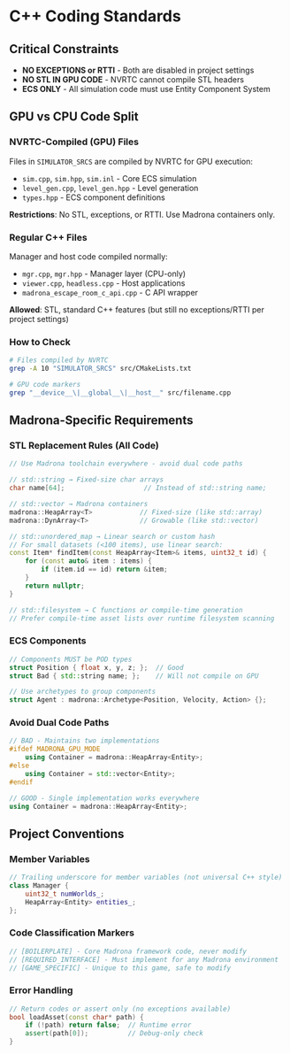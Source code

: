# C++ Coding Standards

## Critical Constraints
- **NO EXCEPTIONS or RTTI** - Both are disabled in project settings
- **NO STL IN GPU CODE** - NVRTC cannot compile STL headers
- **ECS ONLY** - All simulation code must use Entity Component System

## GPU vs CPU Code Split

### NVRTC-Compiled (GPU) Files
Files in `SIMULATOR_SRCS` are compiled by NVRTC for GPU execution:
- `sim.cpp`, `sim.hpp`, `sim.inl` - Core ECS simulation
- `level_gen.cpp`, `level_gen.hpp` - Level generation
- `types.hpp` - ECS component definitions

**Restrictions**: No STL, exceptions, or RTTI. Use Madrona containers only.

### Regular C++ Files  
Manager and host code compiled normally:
- `mgr.cpp`, `mgr.hpp` - Manager layer (CPU-only)
- `viewer.cpp`, `headless.cpp` - Host applications
- `madrona_escape_room_c_api.cpp` - C API wrapper

**Allowed**: STL, standard C++ features (but still no exceptions/RTTI per project settings)

### How to Check
```bash
# Files compiled by NVRTC
grep -A 10 "SIMULATOR_SRCS" src/CMakeLists.txt

# GPU code markers
grep "__device__\|__global__\|__host__" src/filename.cpp
```

## Madrona-Specific Requirements

### STL Replacement Rules (All Code)
```cpp
// Use Madrona toolchain everywhere - avoid dual code paths

// std::string → Fixed-size char arrays
char name[64];                    // Instead of std::string name;

// std::vector → Madrona containers  
madrona::HeapArray<T>            // Fixed-size (like std::array)
madrona::DynArray<T>             // Growable (like std::vector)

// std::unordered_map → Linear search or custom hash
// For small datasets (<100 items), use linear search:
const Item* findItem(const HeapArray<Item>& items, uint32_t id) {
    for (const auto& item : items) {
        if (item.id == id) return &item;
    }
    return nullptr;
}

// std::filesystem → C functions or compile-time generation
// Prefer compile-time asset lists over runtime filesystem scanning
```

### ECS Components
```cpp
// Components MUST be POD types
struct Position { float x, y, z; };  // Good
struct Bad { std::string name; };    // Will not compile on GPU

// Use archetypes to group components
struct Agent : madrona::Archetype<Position, Velocity, Action> {};
```

### Avoid Dual Code Paths
```cpp
// BAD - Maintains two implementations
#ifdef MADRONA_GPU_MODE
    using Container = madrona::HeapArray<Entity>;
#else
    using Container = std::vector<Entity>;
#endif

// GOOD - Single implementation works everywhere
using Container = madrona::HeapArray<Entity>;
```

## Project Conventions

### Member Variables
```cpp
// Trailing underscore for member variables (not universal C++ style)
class Manager {
    uint32_t numWorlds_;
    HeapArray<Entity> entities_;
};
```

### Code Classification Markers
```cpp
// [BOILERPLATE] - Core Madrona framework code, never modify
// [REQUIRED_INTERFACE] - Must implement for any Madrona environment  
// [GAME_SPECIFIC] - Unique to this game, safe to modify
```

### Error Handling
```cpp
// Return codes or assert only (no exceptions available)
bool loadAsset(const char* path) {
    if (!path) return false;  // Runtime error
    assert(path[0]);          // Debug-only check
}
```